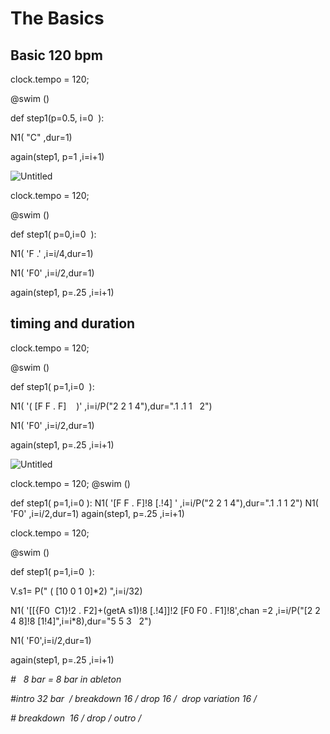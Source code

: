 # The Basics

## Basic 120 bpm

clock.tempo = 120;

@swim ()

def step1(p=0.5, i=0  ):

N1( "C" ,dur=1)

again(step1, p=1 ,i=i+1)

![Untitled](https://prod-files-secure.s3.us-west-2.amazonaws.com/70a150e2-b90f-442c-be6b-b361dc79a8e0/9ef856d1-a470-494b-b3aa-41937305b211/78bbf8db-3dd0-41c3-b56e-fd1082fd5561.png)

clock.tempo = 120;

@swim ()

def step1( p=0,i=0  ):

N1( 'F .' ,i=i/4,dur=1)

N1( 'F0' ,i=i/2,dur=1)

again(step1, p=.25 ,i=i+1)

## timing and duration

clock.tempo = 120;

@swim ()

def step1( p=1,i=0  ):

N1( '( [F F . F]    )' ,i=i/P("2 2 1 4"),dur=".1 .1 1   2")

N1( 'F0' ,i=i/2,dur=1)

again(step1, p=.25 ,i=i+1)

![Untitled](https://prod-files-secure.s3.us-west-2.amazonaws.com/70a150e2-b90f-442c-be6b-b361dc79a8e0/eef2d53c-d1ea-4862-8a06-74bf0a0c7f58/51e5f838-3334-4264-8587-1d72a8c5fe09.png)

clock.tempo = 120;
@swim ()

def step1( p=1,i=0  ):
N1( '[F F . F]!8 [.!4]   ' ,i=i/P("2 2 1 4"),dur=".1 .1 1   2")
N1( 'F0' ,i=i/2,dur=1)
again(step1, p=.25 ,i=i+1)

clock.tempo = 120;

@swim ()

def step1( p=1,i=0  ):

V.s1= P(" ( [10 0 1 0]*2) ",i=i/32)

N1( '[[{F0  C1}!2 . F2]+(getA s1)!8 [.!4]]!2 [F0 F0 . F1]!8',chan =2 ,i=i/P("[2 2 4 8]!8 [1!4]",i=i*8),dur="5 5 3   2")

N1( 'F0',i=i/2,dur=1)

again(step1, p=.25 ,i=i+1)

*#   8 bar = 8 bar in ableton*

*#intro 32 bar  / breakdown 16 / drop 16 /  drop variation 16 /*

*# breakdown  16 / drop / outro /*

